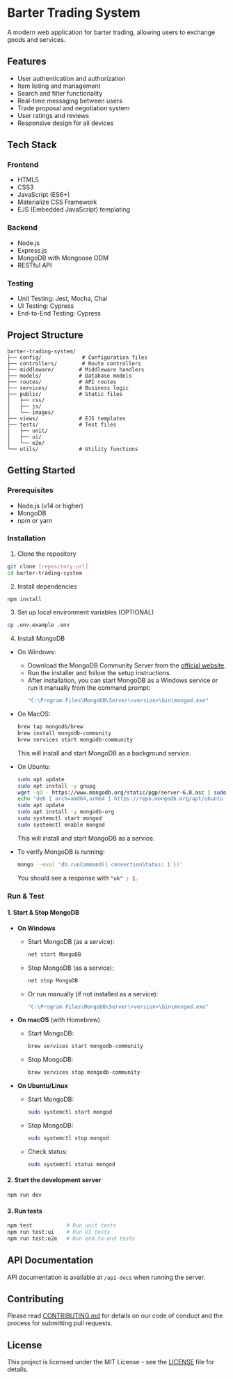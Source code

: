 # Barter Trading System

A modern web application for barter trading, allowing users to exchange goods and services.

## Features

- User authentication and authorization
- Item listing and management
- Search and filter functionality
- Real-time messaging between users
- Trade proposal and negotiation system
- User ratings and reviews
- Responsive design for all devices

## Tech Stack

### Frontend

- HTML5
- CSS3
- JavaScript (ES6+)
- Materialize CSS Framework
- EJS (Embedded JavaScript) templating

### Backend

- Node.js
- Express.js
- MongoDB with Mongoose ODM
- RESTful API

### Testing

- Unit Testing: Jest, Mocha, Chai
- UI Testing: Cypress
- End-to-End Testing: Cypress

## Project Structure

```
barter-trading-system/
├── config/             # Configuration files
├── controllers/        # Route controllers
├── middleware/        # Middleware handlers
├── models/            # Database models
├── routes/            # API routes
├── services/          # Business logic
├── public/            # Static files
│   ├── css/
│   ├── js/
│   └── images/
├── views/             # EJS templates
├── tests/             # Test files
│   ├── unit/
│   ├── ui/
│   └── e2e/
└── utils/             # Utility functions
```

## Getting Started

### Prerequisites

- Node.js (v14 or higher)
- MongoDB
- npm or yarn

### Installation

1. Clone the repository

```bash
git clone [repository-url]
cd barter-trading-system
```

2. Install dependencies

```bash
npm install
```

3. Set up local environment variables (OPTIONAL)

```bash
cp .env.example .env
```

4. Install MongoDB

- On Windows:

  - Download the MongoDB Community Server from the [official website](https://www.mongodb.com/try/download/community).
  - Run the installer and follow the setup instructions.
  - After installation, you can start MongoDB as a Windows service or run it manually from the command prompt:
    ```bash
    "C:\Program Files\MongoDB\Server\<version>\bin\mongod.exe"
    ```

- On MacOS:

  ```bash
  brew tap mongodb/brew
  brew install mongodb-community
  brew services start mongodb-community
  ```

  This will install and start MongoDB as a background service.

- On Ubuntu:

  ```bash
  sudo apt update
  sudo apt install -y gnupg
  wget -qO - https://www.mongodb.org/static/pgp/server-6.0.asc | sudo apt-key add -
  echo "deb [ arch=amd64,arm64 ] https://repo.mongodb.org/apt/ubuntu $(lsb_release -cs)/mongodb-org/6.0 multiverse" | sudo tee /etc/apt/sources.list.d/mongodb-org-6.0.list
  sudo apt update
  sudo apt install -y mongodb-org
  sudo systemctl start mongod
  sudo systemctl enable mongod
  ```

  This will install and start MongoDB as a service.

- To verify MongoDB is running:
  ```bash
  mongo --eval 'db.runCommand({ connectionStatus: 1 })'
  ```
  You should see a response with `"ok" : 1`.

### Run & Test

#### 1. Start & Stop MongoDB

- **On Windows**

  - Start MongoDB (as a service):
    ```bash
    net start MongoDB
    ```
  - Stop MongoDB (as a service):
    ```bash
    net stop MongoDB
    ```
  - Or run manually (if not installed as a service):
    ```bash
    "C:\Program Files\MongoDB\Server\<version>\bin\mongod.exe"
    ```

- **On macOS** (with Homebrew)

  - Start MongoDB:
    ```bash
    brew services start mongodb-community
    ```
  - Stop MongoDB:
    ```bash
    brew services stop mongodb-community
    ```

- **On Ubuntu/Linux**
  - Start MongoDB:
    ```bash
    sudo systemctl start mongod
    ```
  - Stop MongoDB:
    ```bash
    sudo systemctl stop mongod
    ```
  - Check status:
    ```bash
    sudo systemctl status mongod
    ```

#### 2. Start the development server

```bash
npm run dev
```

#### 3. Run tests

```bash
npm test           # Run unit tests
npm run test:ui    # Run UI tests
npm run test:e2e   # Run end-to-end tests
```

## API Documentation

API documentation is available at `/api-docs` when running the server.

## Contributing

Please read [CONTRIBUTING.md](CONTRIBUTING.md) for details on our code of conduct and the process for submitting pull requests.

## License

This project is licensed under the MIT License - see the [LICENSE](LICENSE) file for details.
